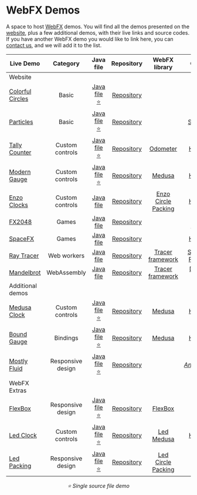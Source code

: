 # WebFX Demos

A space to host [WebFX][webfx-repo] demos. You will find all the demos presented on the [website][webfx-website], plus a few additional demos, with their live links and source codes. If you have another WebFX demo you would like to link here, you can [contact us][webfx-contact], and we will add it to the list.

<div align="center">

| Live Demo                                             |     Category      |                   Java file                    |                  Repository                   |                                                          WebFX library                                                           |                                                        Credits                                                        |
|-------------------------------------------------------|:-----------------:|:----------------------------------------------:|:---------------------------------------------:|:--------------------------------------------------------------------------------------------------------------------------------:|:---------------------------------------------------------------------------------------------------------------------:|
| Website                                               |                   |                                                |                                               |                                                                                                                                  |                                                                                                                       |
| [Colorful Circles](https://colorfulcircles.webfx.dev) |       Basic       | [Java file ⭐][webfx-colorfulcircles-code-link] | [Repository][webfx-colorfulcircles-repo-link] |                                                                                                                                  |                   [Oracle](https://docs.oracle.com/javafx/2/get_started/ColorfulCircles.java.html)                    |
| [Particles][webfx-particles-demo-link]                |       Basic       |   [Java file ⭐️][webfx-particles-code-link]    |    [Repository][webfx-particles-repo-link]    |                                                                                                                                  |                       [Sketch.js](https://soulwire.github.io/sketch.js/examples/particles.html)                       |
| [Tally Counter][webfx-tallycounter-demo-link]         |  Custom controls  |  [Java file ⭐][webfx-tallycounter-code-link]   |  [Repository][webfx-tallycounter-repo-link]   |                                   [Odometer](https://github.com/webfx-libs/webfx-lib-odometer)                                   |                                    [HanSolo](https://github.com/HanSolo/odometer)                                     |
| [Modern Gauge][webfx-moderngauge-demo-link]           |  Custom controls  |   [Java file ⭐][webfx-moderngauge-code-link]   |   [Repository][webfx-moderngauge-repo-link]   |                                     [Medusa](https://github.com/webfx-libs/webfx-lib-medusa)                                     |                                     [HanSolo](https://github.com/HanSolo/Medusa)                                      |
| [Enzo Clocks][webfx-enzoclocks-demo-link]             |  Custom controls  |    [Java file][webfx-enzoclocks-code-link]     |   [Repository][webfx-enzoclocks-repo-link]    | [Enzo](https://github.com/webfx-libs/webfx-lib-enzo)<br/>[Circle Packing](https://github.com/webfx-libs/webfx-lib-circlepacking) |                               [HanSolo](https://bitbucket.org/hansolo/enzo/src/master/)                               |
| [FX2048][webfx-fx2048-demo-link]                      |       Games       |      [Java file][webfx-fx2048-code-link]       |     [Repository][webfx-fx2048-repo-link]      |                                                                                                                                  |                                 [Bruno Borges](https://github.com/brunoborges/fx2048)                                 |                                                                           |
| [SpaceFX][webfx-spacefx-demo-link]                    |       Games       |      [Java file][webfx-spacefx-code-link]      |     [Repository][webfx-spacefx-repo-link]     |                                                                                                                                  |                                     [HanSolo](https://github.com/HanSolo/SpaceFX)                                     |
| [Ray Tracer][webfx-raytracer-demo-link]               |    Web workers    |     [Java file][webfx-raytracer-code-link]     |    [Repository][webfx-raytracer-repo-link]    |                           [Tracer framework](https://github.com/webfx-libs/webfx-lib-tracerframework)                            |                       [Steven T. Rowland](https://github.com/steventrowland/JavaFX-Ray-Tracer)                        | 
| [Mandelbrot][webfx-mandelbrot-demo-link]              |    WebAssembly    |    [Java file][webfx-mandelbrot-code-link]     |   [Repository][webfx-mandelbrot-repo-link]    |                           [Tracer framework](https://github.com/webfx-libs/webfx-lib-tracerframework)                            |                  [David J. Eck](https://math.hws.edu/eck/js/mandelbrot/java/xMandelbrotSource-1-2/)                   |
| Additional demos                                      |                   |                                                |                                               |                                                                                                                                  |                                                                                                                       |
| [Medusa Clock][webfx-medusaclock-demo-link]           |  Custom controls  |   [Java file ⭐][webfx-medusaclock-code-link]   |   [Repository][webfx-medusaclock-repo-link]   |                                     [Medusa](https://github.com/webfx-libs/webfx-lib-medusa)                                     |                                     [HanSolo](https://github.com/HanSolo/Medusa)                                      |                                                  
| [Bound Gauge][webfx-boundgauge-demo-link]             |     Bindings      |   [Java file ⭐][webfx-boundgauge-code-link]    |   [Repository][webfx-boundgauge-repo-link]    |                                     [Medusa](https://github.com/webfx-libs/webfx-lib-medusa)                                     |                                     [HanSolo](https://github.com/HanSolo/Medusa)                                      |                                                  
| [Mostly Fluid][webfx-mostlyfluid-demo-link]           | Responsive design |   [Java file ⭐][webfx-mostlyfluid-code-link]   |   [Repository][webfx-mostlyfluid-repo-link]   |                                                                                                                                  |  [*Anonymous*](http://underpop.online.fr/w/web-fundamentals/fundamentals/design-and-ux/responsive/mostly-fluid.html)  |
| WebFX Extras                                          |                   |                                                |                                               |                                                                                                                                  |                                                                                                                       |
| [FlexBox][webfx-flexbox-demo-link]                    | Responsive design |     [Java file ⭐][webfx-flexbox-code-link]     |     [Repository][webfx-flexbox-repo-link]     |                                               [FlexBox][webfx-extras-flexbox-link]                                               |                                                                                                                       | |
| [Led Clock][webfx-ledclock-demo-link]                 |  Custom controls  |    [Java file ⭐][webfx-ledclock-code-link]     |    [Repository][webfx-ledclock-repo-link]     |                    [Led][webfx-extras-led-link]<br/>[Medusa](https://github.com/webfx-libs/webfx-lib-medusa)                     | [HanSolo](https://github.com/HanSolo/medusa/blob/master/src/main/java/eu/hansolo/medusa/skins/MorphingClockSkin.java) |
| [Led Packing][webfx-ledpacking-demo-link]             | Responsive design |   [Java file ⭐][webfx-ledpacking-code-link]    |   [Repository][webfx-ledpacking-repo-link]    |             [Led][webfx-extras-led-link]<br/>[Circle Packing](https://github.com/webfx-libs/webfx-lib-circlepacking)             |                                                                                                                       |

  *⭐️ Single source file demo*

</div>


[webfx-repo]: https://github.com/webfx-project/webfx
[webfx-website]: https://webfx.dev
[webfx-contact]: mailto:info@webfx.dev
[webfx-colorfulcircles-demo-link]: https://colorfulcircles.webfx.dev
[webfx-colorfulcircles-repo-link]: https://github.com/webfx-project/webfx-demo-colorfulcircles
[webfx-colorfulcircles-code-link]: https://github.com/webfx-demos/webfx-demo-colorfulcircles/blob/main/webfx-demo-colorfulcircles-application/src/main/java/dev/webfx/demo/colorfulcircles/ColorfulCircles.java
[webfx-particles-demo-link]: https://particles.webfx.dev
[webfx-particles-repo-link]: https://github.com/webfx-project/webfx-demo-particles
[webfx-particles-code-link]: https://github.com/webfx-demos/webfx-demo-particles/blob/main/webfx-demo-particles-application/src/main/java/dev/webfx/demo/particles/ParticlesApplication.java
[webfx-tallycounter-demo-link]: https://tallycounter.webfx.dev
[webfx-tallycounter-repo-link]: https://github.com/webfx-project/webfx-demo-tallycounter
[webfx-tallycounter-code-link]: https://github.com/webfx-demos/webfx-demo-tallycounter/blob/main/webfx-demo-tallycounter-application/src/main/java/dev/webfx/demo/tallycounter/TallyCounterApplication.java
[webfx-moderngauge-demo-link]: https://moderngauge.webfx.dev
[webfx-moderngauge-repo-link]: https://github.com/webfx-project/webfx-demo-moderngauge
[webfx-moderngauge-code-link]: https://github.com/webfx-demos/webfx-demo-moderngauge/blob/main/webfx-demo-moderngauge-application/src/main/java/dev/webfx/demo/moderngauge/ModernGaugeApplication.java
[webfx-enzoclocks-demo-link]: https://enzoclocks.webfx.dev
[webfx-enzoclocks-code-link]: https://github.com/webfx-demos/webfx-demo-enzoclocks/blob/main/webfx-demo-enzoclocks-application/src/main/java/dev/webfx/demo/enzoclocks/EnzoClocksApplication.java
[webfx-enzoclocks-repo-link]: https://github.com/webfx-project/webfx-demo-enzoclocks
[webfx-fx2048-demo-link]: https://fx2048.webfx.dev
[webfx-fx2048-repo-link]: https://github.com/webfx-project/webfx-demo-fx2048
[webfx-fx2048-code-link]: https://github.com/webfx-demos/webfx-demo-fx2048/blob/main/webfx-demo-fx2048-application/src/main/java/io/fxgame/game2048/Game2048.java
[webfx-fx2048-release-link]: https://github.com/webfx-demos/webfx-demo-fx2048/releases
[webfx-spacefx-demo-link]: https://spacefx.webfx.dev
[webfx-spacefx-code-link]: https://github.com/webfx-demos/webfx-demo-spacefx/blob/main/webfx-demo-spacefx-application/src/main/java/eu/hansolo/spacefx/SpaceFX.java
[webfx-spacefx-repo-link]: https://github.com/webfx-project/webfx-demo-spacefx
[webfx-raytracer-demo-link]: https://raytracer.webfx.dev
[webfx-raytracer-code-link]: https://github.com/webfx-demos/webfx-demo-raytracer/blob/main/webfx-demo-raytracer-application/src/main/java/dev/webfx/demo/raytracer/RayTracerApplication.java
[webfx-raytracer-repo-link]: https://github.com/webfx-project/webfx-demo-raytracer
[webfx-mandelbrot-demo-link]: https://mandelbrot.webfx.dev
[webfx-mandelbrot-code-link]: https://github.com/webfx-demos/webfx-demo-mandelbrot/blob/main/webfx-demo-mandelbrot-application/src/main/java/dev/webfx/demo/mandelbrot/MandelbrotApplication.java
[webfx-mandelbrot-repo-link]: https://github.com/webfx-project/webfx-demo-mandelbrot
[webfx-medusaclock-demo-link]: https://medusaclock.webfx.dev
[webfx-medusaclock-repo-link]: https://github.com/webfx-demos/webfx-demo-medusaclock
[webfx-medusaclock-code-link]: https://github.com/webfx-demos/webfx-demo-medusaclock/blob/main/webfx-demo-medusaclock-application/src/main/java/dev/webfx/demo/medusaclock/MedusaClockApplication.java
[webfx-boundgauge-demo-link]: https://boundgauge.webfx.dev
[webfx-boundgauge-repo-link]: https://github.com/webfx-demos/webfx-demo-boundgauge
[webfx-boundgauge-code-link]: https://github.com/webfx-demos/webfx-demo-boundgauge/blob/main/webfx-demo-boundgauge-application/src/main/java/dev/webfx/demo/boundgauge/BoundGaugeApplication.java
[webfx-mostlyfluid-demo-link]: https://mostlyfluid.webfx.dev
[webfx-mostlyfluid-repo-link]: https://github.com/webfx-demos/webfx-demo-mostlyfluid
[webfx-mostlyfluid-code-link]: https://github.com/webfx-demos/webfx-demo-mostlyfluid/blob/main/webfx-demo-mostlyfluid-application/src/main/java/dev/webfx/demo/mostlyfluid/MostlyFluidApplication.java
[webfx-flexbox-code-link]: https://github.com/webfx-demos/webfx-demo-flexbox/blob/main/webfx-demo-flexbox-application/src/main/java/dev/webfx/demo/flexbox/FlexBoxApplication.java
[webfx-flexbox-demo-link]: https://flexbox.webfx.dev
[webfx-flexbox-repo-link]: https://github.com/webfx-demos/webfx-demo-flexbox
[webfx-extras-flexbox-link]: https://github.com/webfx-project/webfx-extras
[webfx-ledclock-demo-link]: https://ledclock.webfx.dev
[webfx-ledclock-repo-link]: https://github.com/webfx-demos/webfx-demo-ledclock
[webfx-ledclock-code-link]: https://github.com/webfx-demos/webfx-demo-ledclock/blob/main/webfx-demo-ledclock-application/src/main/java/dev/webfx/demo/ledclock/LedClockApplication.java
[webfx-ledpacking-demo-link]: https://ledpacking.webfx.dev
[webfx-ledpacking-repo-link]: https://github.com/webfx-demos/webfx-demo-ledpacking
[webfx-ledpacking-code-link]: https://github.com/webfx-demos/webfx-demo-ledpacking/blob/main/webfx-demo-ledpacking-application/src/main/java/dev/webfx/demo/ledpacking/LedPackingApplication.java
[webfx-extras-led-link]: https://github.com/webfx-project/webfx-extras
